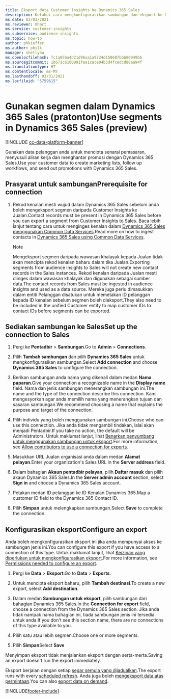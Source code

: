 ```yaml
---
title: Eksport data Customer Insights ke Dynamics 365 Sales
description: Ketahui cara mengkonfigurasikan sambungan dan eksport ke Dynamics 365 Sales.
ms.date: 03/03/2021
ms.reviewer: mhart
ms.service: customer-insights
ms.subservice: audience-insights
ms.topic: how-to
author: phkieffer
ms.author: philk
manager: shellyha
ms.openlocfilehash: fc1a05ba4d21d96aa1a9724d158687bbb86949b6
ms.sourcegitcommit: 1b671c6100991fea1cace04b5d4fcedcd88aa94f
ms.translationtype: HT
ms.contentlocale: ms-MY
ms.lasthandoff: 03/31/2021
ms.locfileid: "5759615"
---
```

# <a name="use-segments-in-dynamics-365-sales-preview"></a><span data-ttu-id="5538e-103">Gunakan segmen dalam Dynamics 365 Sales (pratonton)</span><span class="sxs-lookup"><span data-stu-id="5538e-103">Use segments in Dynamics 365 Sales (preview)</span></span>

[!INCLUDE [cc-data-platform-banner](../includes/cc-data-platform-banner.md)]

<span data-ttu-id="5538e-104">Gunakan data pelanggan anda untuk mencipta senarai pemasaran, menyusuli aliran kerja dan menghantar promosi dengan Dynamics 365 Sales.</span><span class="sxs-lookup"><span data-stu-id="5538e-104">Use your customer data to create marketing lists, follow up workflows, and send out promotions with Dynamics 365 Sales.</span></span>

## <a name="prerequisite-for-connection"></a><span data-ttu-id="5538e-105">Prasyarat untuk sambungan</span><span class="sxs-lookup"><span data-stu-id="5538e-105">Prerequisite for connection</span></span>

1. <span data-ttu-id="5538e-106">Rekod kenalan mesti wujud dalam Dynamics 365 Sales sebelum anda boleh mengeksport segmen daripada Customer Insights ke Jualan.</span><span class="sxs-lookup"><span data-stu-id="5538e-106">Contact records must be present in Dynamics 365 Sales before you can export a segment from Customer Insights to Sales.</span></span> <span data-ttu-id="5538e-107">Baca lebih lanjut tentang cara untuk menginges kenalan dalam [Dynamics 365 Sales menggunakan Common Data Services](connect-power-query.md).</span><span class="sxs-lookup"><span data-stu-id="5538e-107">Read more on how to ingest contacts in [Dynamics 365 Sales using Common Data Services](connect-power-query.md).</span></span>

   > [!NOTE]
   > <span data-ttu-id="5538e-108">Mengeksport segmen daripada wawasan khalayak kepada Jualan tidak akan mencipta rekod kenalan baharu dalam tika Jualan.</span><span class="sxs-lookup"><span data-stu-id="5538e-108">Exporting segments from audience insights to Sales will not create new contact records in the Sales instances.</span></span> <span data-ttu-id="5538e-109">Rekod kenalan daripada Jualan mesti diinges dalam wawasan khalayak dan digunakan sebagai sumber data.</span><span class="sxs-lookup"><span data-stu-id="5538e-109">The contact records from Sales must be ingested in audience insights and used as a data source.</span></span> <span data-ttu-id="5538e-110">Mereka juga perlu dimasukkan dalam entiti Pelanggan disatukan untuk memetakan ID pelanggan kepada ID kenalan sebelum segmen boleh dieksport.</span><span class="sxs-lookup"><span data-stu-id="5538e-110">They also need to be included in the unified Customer entity to map customer IDs to contact IDs before segments can be exported.</span></span>

## <a name="set-up-the-connection-to-sales"></a><span data-ttu-id="5538e-111">Sediakan sambungan ke Sales</span><span class="sxs-lookup"><span data-stu-id="5538e-111">Set up the connection to Sales</span></span>

1. <span data-ttu-id="5538e-112">Pergi ke **Pentadbir** > **Sambungan**.</span><span class="sxs-lookup"><span data-stu-id="5538e-112">Go to **Admin** > **Connections**.</span></span>

1. <span data-ttu-id="5538e-113">Pilih **Tambah sambungan** dan pilih **Dynamics 365 Sales** untuk mengkonfigurasikan sambungan.</span><span class="sxs-lookup"><span data-stu-id="5538e-113">Select **Add connection** and choose **Dynamics 365 Sales** to configure the connection.</span></span>

1. <span data-ttu-id="5538e-114">Berikan sambungan anda nama yang dikenali dalam medan **Nama paparan**.</span><span class="sxs-lookup"><span data-stu-id="5538e-114">Give your connection a recognizable name in the **Display name** field.</span></span> <span data-ttu-id="5538e-115">Nama dan jenis sambungan menerangkan sambungan ini.</span><span class="sxs-lookup"><span data-stu-id="5538e-115">The name and the type of the connection describe this connection.</span></span> <span data-ttu-id="5538e-116">Kami mengesyorkan agar anda memilih nama yang menerangkan tujuan dan sasaran sambungan.</span><span class="sxs-lookup"><span data-stu-id="5538e-116">We recommend choosing a name that explains the purpose and target of the connection.</span></span>

1. <span data-ttu-id="5538e-117">Pilih individu yang boleh menggunakan sambungan ini.</span><span class="sxs-lookup"><span data-stu-id="5538e-117">Choose who can use this connection.</span></span> <span data-ttu-id="5538e-118">Jika anda tidak mengambil tindakan, lalai akan menjadi Pentadbir.</span><span class="sxs-lookup"><span data-stu-id="5538e-118">If you take no action, the default will be Administrators.</span></span> <span data-ttu-id="5538e-119">Untuk maklumat lanjut, lihat [Benarkan penyumbang untuk menggunakan sambungan untuk eksport](connections.md#allow-contributors-to-use-a-connection-for-exports).</span><span class="sxs-lookup"><span data-stu-id="5538e-119">For more information, see [Allow contributors to use a connection for exports](connections.md#allow-contributors-to-use-a-connection-for-exports).</span></span>

1. <span data-ttu-id="5538e-120">Masukkan URL Jualan organisasi anda dalam medan **Alamat pelayan**.</span><span class="sxs-lookup"><span data-stu-id="5538e-120">Enter your organization's Sales URL in the **Server address** field.</span></span>

1. <span data-ttu-id="5538e-121">Dalam bahagian **Akaun pentadbir pelayan**, pilih **Daftar masuk** dan pilih akaun Dynamics 365 Sales.</span><span class="sxs-lookup"><span data-stu-id="5538e-121">In the **Server admin account** section, select **Sign in** and choose a Dynamics 365 Sales account.</span></span>

1. <span data-ttu-id="5538e-122">Petakan medan ID pelanggan ke ID Kenalan Dynamics 365.</span><span class="sxs-lookup"><span data-stu-id="5538e-122">Map a customer ID field to the Dynamics 365 Contact ID.</span></span>

1. <span data-ttu-id="5538e-123">Pilih **Simpan** untuk melengkapkan sambungan.</span><span class="sxs-lookup"><span data-stu-id="5538e-123">Select **Save** to complete the connection.</span></span> 

## <a name="configure-an-export"></a><span data-ttu-id="5538e-124">Konfigurasikan eksport</span><span class="sxs-lookup"><span data-stu-id="5538e-124">Configure an export</span></span>

<span data-ttu-id="5538e-125">Anda boleh mengkonfigurasikan eksport ini jika anda mempunyai akses ke sambungan jenis ini.</span><span class="sxs-lookup"><span data-stu-id="5538e-125">You can configure this export if you have access to a connection of this type.</span></span> <span data-ttu-id="5538e-126">Untuk maklumat lanjut, lihat [Keizinan yang diperlukan untuk mengkonfigurasikan eksport](export-destinations.md#set-up-a-new-export).</span><span class="sxs-lookup"><span data-stu-id="5538e-126">For more information, see [Permissions needed to configure an export](export-destinations.md#set-up-a-new-export).</span></span>

1. <span data-ttu-id="5538e-127">Pergi ke **Data** > **Eksport**.</span><span class="sxs-lookup"><span data-stu-id="5538e-127">Go to **Data** > **Exports**.</span></span>

1. <span data-ttu-id="5538e-128">Untuk mencipta eksport baharu, pilih **Tambah destinasi**.</span><span class="sxs-lookup"><span data-stu-id="5538e-128">To create a new export, select **Add destination**.</span></span>

1. <span data-ttu-id="5538e-129">Dalam medan **Sambungan untuk eksport**, pilih sambungan dari bahagian Dynamics 365 Sales.</span><span class="sxs-lookup"><span data-stu-id="5538e-129">In the **Connection for export** field, choose a connection from the Dynamics 365 Sales section.</span></span> <span data-ttu-id="5538e-130">Jika anda tidak nampak nama bahagian ini, tiada sambungan jenis ini tersedia untuk anda.</span><span class="sxs-lookup"><span data-stu-id="5538e-130">If you don't see this section name, there are no connections of this type available to you.</span></span>

1. <span data-ttu-id="5538e-131">Pilih satu atau lebih segmen.</span><span class="sxs-lookup"><span data-stu-id="5538e-131">Choose one or more segments.</span></span>

1. <span data-ttu-id="5538e-132">Pilih **Simpan**</span><span class="sxs-lookup"><span data-stu-id="5538e-132">Select **Save**</span></span>

<span data-ttu-id="5538e-133">Menyimpan eksport tidak menjalankan eksport dengan serta-merta.</span><span class="sxs-lookup"><span data-stu-id="5538e-133">Saving an export doesn't run the export immediately.</span></span>

<span data-ttu-id="5538e-134">Eksport berjalan dengan setiap [segar semula yang dijadualkan](system.md#schedule-tab).</span><span class="sxs-lookup"><span data-stu-id="5538e-134">The export runs with every [scheduled refresh](system.md#schedule-tab).</span></span> <span data-ttu-id="5538e-135">Anda juga boleh [mengeksport data atas permintaan](export-destinations.md#run-exports-on-demand).</span><span class="sxs-lookup"><span data-stu-id="5538e-135">You can also [export data on demand](export-destinations.md#run-exports-on-demand).</span></span> 

[!INCLUDE[footer-include](../includes/footer-banner.md)]
